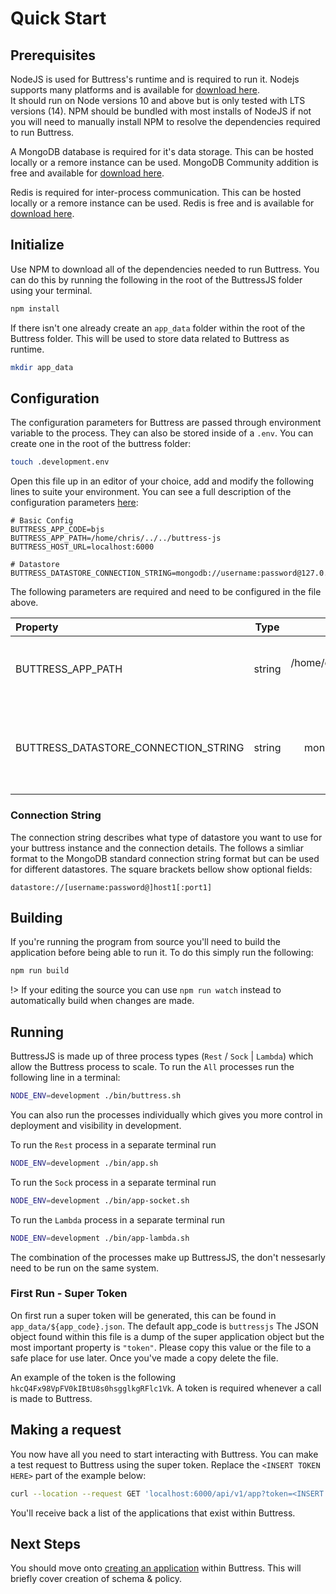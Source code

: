 # Quick Start

## Prerequisites
NodeJS is used for Buttress's runtime and is required to run it. Nodejs supports many platforms and is available for [download here](https://nodejs.dev/en/download/).   
It should run on Node versions 10 and above but is only tested with LTS versions (14). NPM should be bundled with most installs of NodeJS if not you will need to manually install NPM to resolve the dependencies required to run Buttress.

A MongoDB database is required for it's data storage. This can be hosted locally or a remore instance can be used. MongoDB Community addition is free and available for [download here](https://www.mongodb.com/try/download/community).

Redis is required for inter-process communication. This can be hosted locally or a remore instance can be used. Redis is free and is available for [download here](https://redis.io/download/).

## Initialize
Use NPM to download all of the dependencies needed to run Buttress. You can do this by running the following in the root of the ButtressJS folder using your terminal.
```bash
npm install
```

If there isn't one already create an `app_data` folder within the root of the Buttress folder. This will be used to store data related to Buttress as runtime.
```bash
mkdir app_data
```

## Configuration

The configuration parameters for Buttress are passed through environment variable to the process. They can also be stored inside of a `.env`. You can create one in the root of the buttress folder:
```bash
touch .development.env
```

Open this file up in an editor of your choice, add and modify the following lines to suite your environment. You can see a full description of the configuration parameters [here](/getting-started/configuration?id=parameters):
```env
# Basic Config
BUTTRESS_APP_CODE=bjs
BUTTRESS_APP_PATH=/home/chris/../../buttress-js
BUTTRESS_HOST_URL=localhost:6000

# Datastore
BUTTRESS_DATASTORE_CONNECTION_STRING=mongodb://username:password@127.0.0.1
```

The following parameters are required and need to be configured in the file above.

| Property | Type | Example | Description |
| :- | :-: | :-: | -: |
| BUTTRESS_APP_PATH | string | /home/chris/.../.../buttress-js | The path of the buttress folder in the local file system |
| BUTTRESS_DATASTORE_CONNECTION_STRING | string | mongodb://127.0.0.1 | The datastore connection string used to connect to your datastore |

### Connection String
The connection string describes what type of datastore you want to use for your buttress instance and the connection details. The follows a simliar format to the MongoDB standard connection string format but can be used for different datastores. The square brackets bellow show optional fields:
```
datastore://[username:password@]host1[:port1]
```

## Building
If you're running the program from source you'll need to build the application before being able to run it. To do this simply run the following:
```bash
npm run build
```

!> If your editing the source you can use `npm run watch` instead to automatically build when changes are made.

## Running
ButtressJS is made up of three process types (`Rest` / `Sock` | `Lambda`) which allow the Buttress process to scale. To run the `All` processes run the following line in a terminal:
```bash
NODE_ENV=development ./bin/buttress.sh
``` 

You can also run the processes individually which gives you more control in deployment and visibility in development.

To run the `Rest` process in a separate terminal run 
```bash
NODE_ENV=development ./bin/app.sh
```

To run the `Sock` process in a separate terminal run 
```bash
NODE_ENV=development ./bin/app-socket.sh
```

To run the `Lambda` process in a separate terminal run 
```bash
NODE_ENV=development ./bin/app-lambda.sh
```

The combination of the processes make up ButtressJS, the don't nessesarly need to be run on the same system.

### First Run - Super Token
On first run a super token will be generated, this can be found in `app_data/${app_code}.json`. The default app_code is `buttressjs` The JSON object found within this file is a dump of the super application object but the most important property is `"token"`. Please copy this value or the file to a safe place for use later. Once you've made a copy delete the file.

An example of the token is the following `hkcQ4Fx98VpFV0kIBtU8s0hsgglkgRFlc1Vk`. A token is required whenever a call is made to Buttress.

## Making a request
You now have all you need to start interacting with Buttress. You can make a test request to Buttress using the super token. Replace the `<INSERT TOKEN HERE>` part of the example below:

```bash
curl --location --request GET 'localhost:6000/api/v1/app?token=<INSERT TOKEN HERE>'
```

You'll receive back a list of the applications that exist within Buttress.

## Next Steps
You should move onto [creating an application](/getting-started/create-an-application.md) within Buttress. This will briefly cover creation of schema & policy.